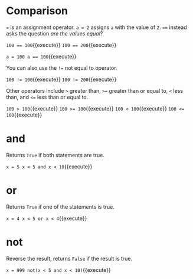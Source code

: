 # Comparison
```=``` is an assignment operator. ```a = 2``` assigns ```a``` with the value of ```2```.
```==``` instead asks the question *are the values equal*?

`100 == 100`{{execute}}
`100 == 200`{{execute}}

`a = 100
a == 100`{{execute}}

You can also use the ```!=``` not equal to operator.

`100 != 100`{{execute}}
`100 != 200`{{execute}}

Other operators include ```>``` greater than, ```>=``` greater than or equal to, ```<``` less than, and ```<=``` less than or equal to.

`100 > 100`{{execute}}
`100 >= 100`{{execute}}
`100 < 100`{{execute}}
`100 <= 100`{{execute}}

# and

Returns ```True``` if both statements are true.

`x = 5
x < 5 and x < 10`{{execute}}

# or

Returns ```True``` if one of the statements is true.

`x = 4
x < 5 or x < 4`{{execute}}

# not

Reverse the result, returns ```False``` if the result is true.

`x = 999
not(x < 5 and x < 10)`{{execute}}